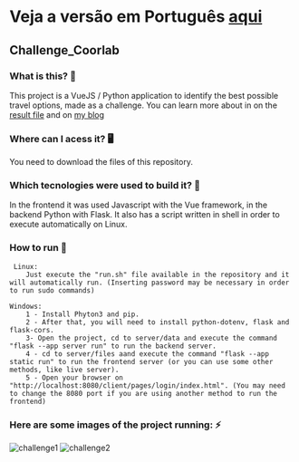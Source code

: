 # Veja a versão em Português <a href="README-ptbr.md">aqui</a>

## Challenge_Coorlab

### What is this? 🤔 
This project is a VueJS / Python application to identify the best possible travel options, made as a challenge. You can learn more about in on the <a href="RESULT.md">result file</a> and on <a href="https://devblog-ruan.vercel.app/post/2?language=English">my blog</a>

### Where can I acess it? 🖥
You need to download the files of this repository.

### Which tecnologies were used to build it? 🚀 
In the frontend it was used Javascript with the Vue framework, in the backend Python with Flask. It also has a script written in shell in order to execute automatically on Linux.

### How to run 🏃

     Linux:
        Just execute the "run.sh" file available in the repository and it will automatically run. (Inserting password may be necessary in order to run sudo commands)

    Windows:
        1 - Install Phyton3 and pip. 
        2 - After that, you will need to install python-dotenv, flask and flask-cors. 
        3- Open the project, cd to server/data and execute the command "flask --app server run" to run the backend server.
        4 - cd to server/files aand execute the command "flask --app static run" to run the frontend server (or you can use some other methods, like live server).
        5 - Open your browser on "http://localhost:8080/client/pages/login/index.html". (You may need to change the 8080 port if you are using another method to run the frontend)

### Here are some images of the project running: ⚡️

![challenge1](https://github.com/RuanEmanuell/challenge_coorlab/assets/113607857/4fb55518-aae1-42ed-afc2-5272d2d12f75)
![challenge2](https://github.com/RuanEmanuell/challenge_coorlab/assets/113607857/d882154e-5336-4871-a098-44f0f12f9e07)



